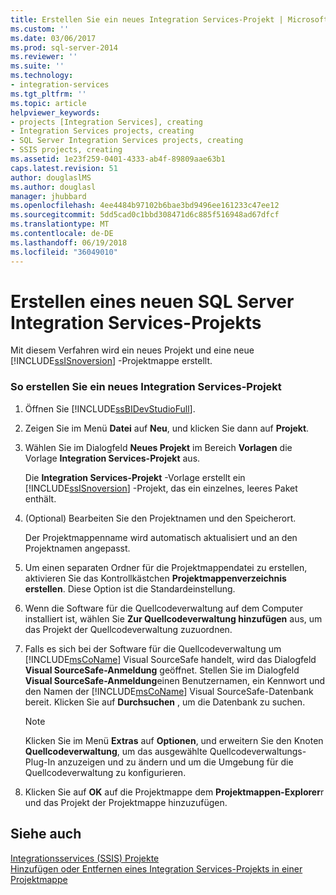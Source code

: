 ```yaml
---
title: Erstellen Sie ein neues Integration Services-Projekt | Microsoft Docs
ms.custom: ''
ms.date: 03/06/2017
ms.prod: sql-server-2014
ms.reviewer: ''
ms.suite: ''
ms.technology:
- integration-services
ms.tgt_pltfrm: ''
ms.topic: article
helpviewer_keywords:
- projects [Integration Services], creating
- Integration Services projects, creating
- SQL Server Integration Services projects, creating
- SSIS projects, creating
ms.assetid: 1e23f259-0401-4333-ab4f-89809aae63b1
caps.latest.revision: 51
author: douglaslMS
ms.author: douglasl
manager: jhubbard
ms.openlocfilehash: 4ee4484b97102b6bae3bd9496ee161233c47ee12
ms.sourcegitcommit: 5dd5cad0c1bbd308471d6c885f516948ad67dfcf
ms.translationtype: MT
ms.contentlocale: de-DE
ms.lasthandoff: 06/19/2018
ms.locfileid: "36049010"
---
```

# <a name="create-a-new-integration-services-project"></a>Erstellen eines neuen SQL Server Integration Services-Projekts
  Mit diesem Verfahren wird ein neues Projekt und eine neue [!INCLUDE[ssISnoversion](../includes/ssisnoversion-md.md)] -Projektmappe erstellt.  
  
### <a name="to-create-a-new-integration-services-project"></a>So erstellen Sie ein neues Integration Services-Projekt  
  
1.  Öffnen Sie [!INCLUDE[ssBIDevStudioFull](../includes/ssbidevstudiofull-md.md)].  
  
2.  Zeigen Sie im Menü **Datei** auf **Neu**, und klicken Sie dann auf **Projekt**.  
  
3.  Wählen Sie im Dialogfeld **Neues Projekt** im Bereich **Vorlagen** die Vorlage **Integration Services-Projekt** aus.  
  
     Die **Integration Services-Projekt** -Vorlage erstellt ein [!INCLUDE[ssISnoversion](../includes/ssisnoversion-md.md)] -Projekt, das ein einzelnes, leeres Paket enthält.  
  
4.  (Optional) Bearbeiten Sie den Projektnamen und den Speicherort.  
  
     Der Projektmappenname wird automatisch aktualisiert und an den Projektnamen angepasst.  
  
5.  Um einen separaten Ordner für die Projektmappendatei zu erstellen, aktivieren Sie das Kontrollkästchen **Projektmappenverzeichnis erstellen**. Diese Option ist die Standardeinstellung.  
  
6.  Wenn die Software für die Quellcodeverwaltung auf dem Computer installiert ist, wählen Sie **Zur Quellcodeverwaltung hinzufügen**  aus, um das Projekt der Quellcodeverwaltung zuzuordnen.  
  
7.  Falls es sich bei der Software für die Quellcodeverwaltung um [!INCLUDE[msCoName](../includes/msconame-md.md)] Visual SourceSafe handelt, wird das Dialogfeld **Visual SourceSafe-Anmeldung** geöffnet. Stellen Sie im Dialogfeld **Visual SourceSafe-Anmeldung**einen Benutzernamen, ein Kennwort und den Namen der [!INCLUDE[msCoName](../includes/msconame-md.md)] Visual SourceSafe-Datenbank bereit. Klicken Sie auf **Durchsuchen** , um die Datenbank zu suchen.  
  
    > [!NOTE]  
    >  Klicken Sie im Menü **Extras** auf **Optionen**, und erweitern Sie den Knoten **Quellcodeverwaltung**, um das ausgewählte Quellcodeverwaltungs-Plug-In anzuzeigen und zu ändern und um die Umgebung für die Quellcodeverwaltung zu konfigurieren.  
  
8.  Klicken Sie auf **OK** auf die Projektmappe dem **Projektmappen-Explorer**r und das Projekt der Projektmappe hinzuzufügen.  
  
## <a name="see-also"></a>Siehe auch  
 [Integrationsservices &#40;SSIS&#41; Projekte](integration-services-ssis-projects-and-solutions.md)   
 [Hinzufügen oder Entfernen eines Integration Services-Projekts in einer Projektmappe](../../2014/integration-services/add-or-remove-an-integration-services-project-in-a-solution.md)  
  
  